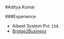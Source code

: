 #Aditya Kumar

###Experience
  - Aibeet System Pvt. Ltd.
  - [Bridge2Business](https://bridge2business.in/)
